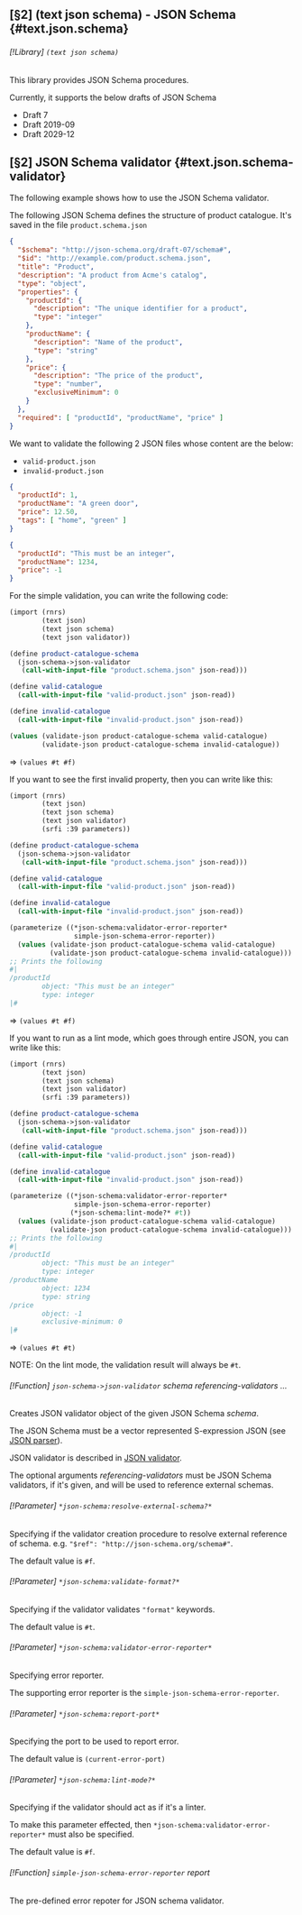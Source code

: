 [§2] (text json schema) - JSON Schema {#text.json.schema}
-------------

###### [!Library] `(text json schema)` 

This library provides JSON Schema procedures.

Currently, it supports the below drafts of JSON Schema

- Draft 7
- Draft 2019-09
- Draft 2029-12


[§2] JSON Schema validator {#text.json.schema-validator}
-------------

The following example shows how to use the JSON Schema validator.

The following JSON Schema defines the structure of product catalogue. It's
saved in the file `product.schema.json`
```json
{
  "$schema": "http://json-schema.org/draft-07/schema#",
  "$id": "http://example.com/product.schema.json",
  "title": "Product",
  "description": "A product from Acme's catalog",
  "type": "object",
  "properties": {
    "productId": {
      "description": "The unique identifier for a product",
      "type": "integer"
    },
    "productName": {
      "description": "Name of the product",
      "type": "string"
    },
    "price": {
      "description": "The price of the product",
      "type": "number",
      "exclusiveMinimum": 0
    }
  },
  "required": [ "productId", "productName", "price" ]
}
```

We want to validate the following 2 JSON files whose content are the below:


- `valid-product.json`
- `invalid-product.json`

```json
{
  "productId": 1,
  "productName": "A green door",
  "price": 12.50,
  "tags": [ "home", "green" ]
}
```

```json
{
  "productId": "This must be an integer",
  "productName": 1234,
  "price": -1
}
```

For the simple validation, you can write the following code:

```scheme
(import (rnrs)
        (text json)
        (text json schema)
        (text json validator))

(define product-catalogue-schema
  (json-schema->json-validator
   (call-with-input-file "product.schema.json" json-read)))

(define valid-catalogue
  (call-with-input-file "valid-product.json" json-read))

(define invalid-catalogue
  (call-with-input-file "invalid-product.json" json-read))

(values (validate-json product-catalogue-schema valid-catalogue)
        (validate-json product-catalogue-schema invalid-catalogue))
```
=> ``(values #t #f)``

If you want to see the first invalid property, then you can write like this:

```scheme
(import (rnrs)
        (text json)
        (text json schema)
        (text json validator)
        (srfi :39 parameters))

(define product-catalogue-schema
  (json-schema->json-validator
   (call-with-input-file "product.schema.json" json-read)))

(define valid-catalogue
  (call-with-input-file "valid-product.json" json-read))

(define invalid-catalogue
  (call-with-input-file "invalid-product.json" json-read))

(parameterize ((*json-schema:validator-error-reporter*
                simple-json-schema-error-reporter))
  (values (validate-json product-catalogue-schema valid-catalogue)
          (validate-json product-catalogue-schema invalid-catalogue)))
;; Prints the following
#|
/productId
        object: "This must be an integer"
        type: integer
|#
```
=> ``(values #t #f)``

If you want to run as a lint mode, which goes through entire JSON,
you can write like this:

```scheme
(import (rnrs)
        (text json)
        (text json schema)
        (text json validator)
        (srfi :39 parameters))

(define product-catalogue-schema
  (json-schema->json-validator
   (call-with-input-file "product.schema.json" json-read)))

(define valid-catalogue
  (call-with-input-file "valid-product.json" json-read))

(define invalid-catalogue
  (call-with-input-file "invalid-product.json" json-read))

(parameterize ((*json-schema:validator-error-reporter*
                simple-json-schema-error-reporter)
               (*json-schema:lint-mode?* #t))
  (values (validate-json product-catalogue-schema valid-catalogue)
          (validate-json product-catalogue-schema invalid-catalogue)))
;; Prints the following
#|
/productId
        object: "This must be an integer"
        type: integer
/productName
        object: 1234
        type: string
/price
        object: -1
        exclusive-minimum: 0
|#
```
=> ``(values #t #t)``

NOTE: On the lint mode, the validation result will always be `#t`.

###### [!Function] `json-schema->json-validator`  _schema_ _referencing-validators_ _..._

Creates JSON validator object of the given JSON Schema _schema_.

The JSON Schema must be a vector represented S-expression JSON
(see [JSON parser](#text.json)).

JSON validator is described in [JSON validator](#text.json.validator).

The optional arguments _referencing-validators_ must be
JSON Schema validators, if it's given, and will be used to reference
external schemas.


###### [!Parameter] `*json-schema:resolve-external-schema?*` 

Specifying if the validator creation procedure to resolve external
reference of schema. e.g. `"$ref": "http://json-schema.org/schema#"`.

The default value is `#f`.


###### [!Parameter] `*json-schema:validate-format?*` 

Specifying if the validator validates `"format"` keywords.

The default value is `#t`.


###### [!Parameter] `*json-schema:validator-error-reporter*` 

Specifying error reporter.

The supporting error reporter is the  `simple-json-schema-error-reporter`.


###### [!Parameter] `*json-schema:report-port*` 

Specifying the port to be used to report error.

The default value is `(current-error-port)`

###### [!Parameter] `*json-schema:lint-mode?*` 

Specifying if the validator should act as if it's a linter.

To make this parameter effected, then
`*json-schema:validator-error-reporter*` must also be specified.

The default value is `#f`.


###### [!Function] `simple-json-schema-error-reporter`  _report_

The pre-defined error repoter for JSON schema validator.

